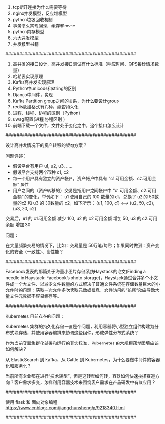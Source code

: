 1. tcp断开连接为什么需要等待
2. nginx并发模型，反应堆模型
3. python垃圾回收机制
4. 事务怎么实现回滚，缓存和mvcc
5. python内存模型
6. 六大并发模型
7. 并发模型书籍

################################################

1. 高并发的接口设计，高并发接口测试有什么标准（响应时间、QPS每秒请求数量）
2. 哈希表实现原理
3. Kafka高并发实现原理
4. Python中unicode和string的区别
5. Django中间件，实现
6. Kafka Partition group之间的关系，为什么要设计group
7. redis数据格式有几种，能否持久化
8. 进程、线程、协程的区别（Python）
9. uwsgi配置(进程 协程区别 )
10. 前端下载一个文件，文件处于变化之中，这个接口怎么设计

################################################

设计高并发情况下的资产转移的架构方案？

问题详述：
* 假设平台有用户 u1, u2, u3, .....
* 假设平台支持两个币种 c1, c2
* 每一个用户具有独立的资产帐户，资产帐户中具有 “c1.可用金额、c2.可用金额” 属性
* 用户之间的（资产转移的）交易是指用户之间帐户中 “c1.可用金额、c2.可用金额” 的变化，举例如下：
u1 使用自己的 100 数量的 c1，兑换了 u2 的 50数量的c2 和 u3 的 30数量的 c2，如下所示：
    (u1, 100, c1) <--> (u2, 50, c2), (u3, 30, c2)

交易后，u1 的 c1.可用金额 减少 100, u2 的 c2.可用金额 增加 50, u3 的 c2.可用余额 增加 30


问题：

在大量频繁交易的情况下，比如：交易量是 50万笔/每秒；如果同时做到：资产变化的安全（一致性）、高性能？


################################################

Facebook发表的那篇关于海量小图片存储系统Haystack的论文(Finding a needle in Haystack: Facebook’s photo storage)，Haystack通过合并多个小文件成一个大文件、以减少文件数量的方式解决了普通文件系统在存储数量巨大的小文件时的问题：获取一次文件多次读取元数据信息、文件访问的“长尾”效应导致大量文件元数据不容易缓存等。

################################################

Kubernetes 目前存在的问题：

Kubernetes 集群的持久化存储一直是个问题，利用容器将小型独立组件构建为分布式块存储，并使用容器编排来协调这些组件，形成弹性分布式系统？

作为当前容器集群化部署和运行的事实标准，Kubernetes 的大规模落地困境应该如何解决？

从 ElasticSearch 到 Kafka、从 Cattle 到 Kubernetes，为什么要做中间件的容器化和服务化？

当前所有企业都在进行“技术转型”，但是这转型如何转，容器如何快速抉择赛道方向？客户需求多变，怎样利用容器技术来围绕客户需求在产品研发中有效应用？

################################################

使用 flask 和 面向对象编程
https://www.cnblogs.com/jiangchunsheng/p/9218340.html

################################################








